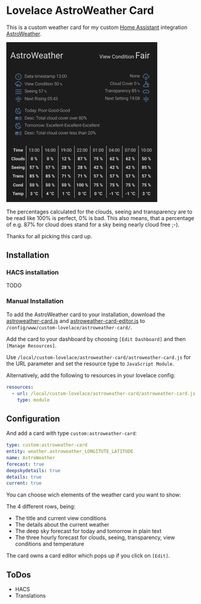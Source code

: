 # Lovelace AstroWeather Card

This is a custom weather card for my custom [Home Assistant](https://www.home-assistant.io/) integration [AstroWeather](https://github.com/mawinkler/astroweather).

<img src="./images/astroweather-card.png" alt="AstroWeather Card" width="400"/>

The percentages calculated for the clouds, seeing and transparency are to be read like 100% is perfect, 0% is bad. This also means, that a percentage of e.g. 87% for cloud does stand for a sky being nearly cloud free ;-).

Thanks for all picking this card up.

## Installation

### HACS installation

TODO

### Manual Installation

To add the AstroWeather card to your installation, download the [astroweather-card.js](https://raw.githubusercontent.com/mawinkler/astroweather-card/main/src/astroweather-card.js) and [astroweather-card-editor.js](https://raw.githubusercontent.com/mawinkler/astroweather-card/main/src/astroweather-card-editor.js) to `/config/www/custom-lovelace/astroweather-card/`.

Add the card to your dashboard by choosing `[Edit Dashboard]` and then `[Manage Resources]`.

Use `/local/custom-lovelace/astroweather-card/astroweather-card.js` for the URL parameter and set the resource type to `JavaScript Module`.

Alternatively, add the following to resources in your lovelace config:

```yaml
resources:
  - url: /local/custom-lovelace/astroweather-card/astroweather-card.js
    type: module
```

## Configuration

And add a card with type `custom:astroweather-card`:

```yaml
type: custom:astroweather-card
entity: weather.astroweather_LONGITUTE_LATITUDE
name: AstroWeather
forecast: true
deepskydetails: true
details: true
current: true
```

You can choose wich elements of the weather card you want to show:

The 4 different rows, being:

- The title and current view conditions
- The details about the current weather
- The deep sky forecast for today and tomorrow in plain text
- The three hourly forecast for clouds, seeing, transparency, view conditions and temperature

The card owns a card editor which pops up if you click on `[Edit]`.

## ToDos

- HACS
- Translations
